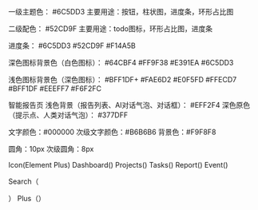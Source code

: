 一级主题色：
#6C5DD3
主要用途：按钮，柱状图，进度条，环形占比图

二级配色：
#52CD9F
主要用途：todo图标，环形占比图，进度条

进度条：
#6C5DD3
#52CD9F
#F14A5B


深色图标背景色（白色图标）：
#64CBF4
#FF9F38
#E391EA
#6C5DD3

浅色图标背景色（深色图标）：
#BFF1DF+
#FAE6D2
#E0F5FD
#FFECD7
#BFF1DF
#EEEFF7
#F6F2FC

智能报告页
浅色背景（报告列表、AI对话气泡、对话框）：
#EFF2F4
深色原色（提示点、人类对话气泡）：
#377DFF

文字颜色：#000000
次级文字颜色：#B6B6B6
背景色：#F9F8F8


圆角：10px
次级圆角：8px

Icon(Element Plus)
Dashboard(<el-icon><TrendCharts /></el-icon>)
Projects(<el-icon><Management /></el-icon>)
Tasks(<el-icon><Checked /></el-icon>)
Report(<el-icon><ChatLineSquare /></el-icon>)
Event(<el-icon><BellFilled /></el-icon>)

Search（<el-icon><Search /></el-icon>）
Plus（<el-icon><Plus /></el-icon>）

